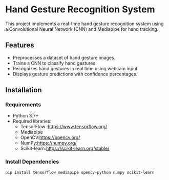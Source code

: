 # Hand Gesture Recognition System

This project implements a real-time hand gesture recognition system using a Convolutional Neural Network (CNN) and Mediapipe for hand tracking.

## Features
- Preprocesses a dataset of hand gesture images.
- Trains a CNN to classify hand gestures.
- Recognizes hand gestures in real time using webcam input.
- Displays gesture predictions with confidence percentages.

## Installation
### Requirements
- Python 3.7+
- Required libraries:
  - TensorFlow :https://www.tensorflow.org/ 
  - Mediapipe
  - OpenCV:https://opencv.org/
  - NumPy:https://numpy.org/
  - Scikit-learn:https://scikit-learn.org/stable/

### Install Dependencies
```bash
pip install tensorflow mediapipe opencv-python numpy scikit-learn
